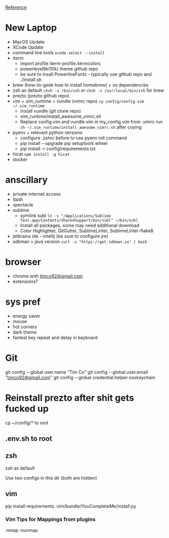 

[Reference](https://sourabhbajaj.com/mac-setup)


# New Laptop
  - MacOS Update
  - XCode Update
  - command line tools `xcode-select --install`
  - iterm
    - import profile iterm-profile.itermcolors
    - powerlevel9k(10k) theme github repo
    - be sure to insall PowerlineFonts - typically use github repo and ./install.sh
  - brew (how-to-geek how to install homebrew) + os dependencies
  - zsh as default `chsh -s /bin/zsh` or `chsh -s /usr/local/bin/zsh` for brew
  - prezto (prezto github repo)
  - vim + vim_runtime + vundle (vimrc repo) `cp config/config.vim ~/.vim_runtime`
    - install vundle (git clone repo)
    - vim_runtime/install_awesome_vimrc.sh
    - Replace config.vim and vundle.vim in my_config.vim from .vimrc
    run `sh ~/.vim_runtime/install_awesome_vimrc.sh` after coying
  - pyenv + relevant python versions 
    - configure .zshrc before to use pyenv init command
    - pip install --upgrade pip setuptools wheel
    - pip install -r config/requirements.txt
  - hicat `npm install -g hicat`
  - docker

 
# anscillary
  - private internet access
  - dash
  - spectacle
  - sublime
    - symlink subl `ln -s "/Applications/Sublime Text.app/Contents/SharedSupport/bin/subl" ~/bin/subl`
    - Install all packages, some may need additional download
    - Color Highlighter, GitGutter, SublimeLinter, SublimeLinter-flake8
  - jetbrains ide - intellij (be sure to configure jre)
  - sdkman + java version `curl -s "https://get.sdkman.io" | bash`


# browser
  - chrome with timco92@gmail.com
  - extensions?

# sys pref
  - energy saver
  - mouse
  - hot corners
  - dark theme
  - fastest key repeat and delay in keyboard


# Git
git config --global user.name "Tim Co"
git config --global user.email "timco92@gmail.com"
git config --global credential.helper osxkeychain


# Reinstall prezto after shit gets fucked up

cp ~/config/* to root

## .env.sh to root

## zsh 
zsh as default

Use two configs in this dir (both are hidden)

## vim
pip install requirements
.vim/bundle/YouCompleteMe/install.py

### Vim Tips for Mappings from plugins
:nmap
:nunmap
